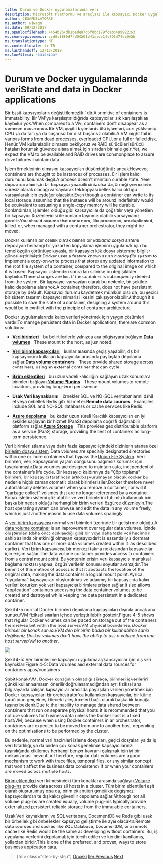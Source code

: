 ```yaml
---
title: Durum ve Docker uygulamalarında veri
description: Microsoft Platformu ve araçları ile kapsayıcı Docker uygulaması yaşam
author: CESARDELATORRE
ms.author: wiwagn
ms.date: 09/22/2017
ms.openlocfilehash: 7454b25cdb1bede87c6f0bd179fcabd489922263
ms.sourcegitcommit: ccd8c36b0d74d99291d41aceb14cf98d74dc9d2b
ms.translationtype: MT
ms.contentlocale: tr-TR
ms.lasthandoff: 12/10/2018
ms.locfileid: "53154183"
---
```

# <a name="state-and-data-in-docker-applications"></a><span data-ttu-id="2e965-103">Durum ve Docker uygulamalarında veri</span><span class="sxs-lookup"><span data-stu-id="2e965-103">State and data in Docker applications</span></span>

<span data-ttu-id="2e965-104">Bir basit kapsayıcıların değiştirilemezlik ' dir.</span><span class="sxs-lookup"><span data-stu-id="2e965-104">A primitive of containers is immutability.</span></span> <span data-ttu-id="2e965-105">Bir VM'ye karşılaştırıldığında kapsayıcıları sık karşılaştıkları kaybolur yok.</span><span class="sxs-lookup"><span data-stu-id="2e965-105">When compared to a VM, containers don't disappear as a common occurrence.</span></span> <span data-ttu-id="2e965-106">Bir VM, çeşitli biçimlerde ölü işlemleri, aşırı yüklenmiş CPU ya da tam ya da başarısız bir disk başarısız olabilir.</span><span class="sxs-lookup"><span data-stu-id="2e965-106">A VM might fail in various forms from dead processes, overloaded CPU, or a full or failed disk.</span></span> <span data-ttu-id="2e965-107">Henüz VM kullanılabilir olmasını bekliyoruz ve RAID sürücüleri sürücü hataları korumak güvence altına almak için sıradan bir hale gelir.</span><span class="sxs-lookup"><span data-stu-id="2e965-107">Yet, we expect the VM to be available and RAID drives are commonplace to assure drive failures maintain data.</span></span>

<span data-ttu-id="2e965-108">İşlem örneklerinin olmasını kapsayıcıları düşündüğünüz ancak.</span><span class="sxs-lookup"><span data-stu-id="2e965-108">However, containers are thought to be instances of processes.</span></span> <span data-ttu-id="2e965-109">Bir işlem kalıcı durumunu korumak değil.</span><span class="sxs-lookup"><span data-stu-id="2e965-109">A process doesn't maintain durable state.</span></span> <span data-ttu-id="2e965-110">Yerel depolama alanı için bir kapsayıcı yazabilirsiniz olsa da, örneği çevresinde süresiz olarak olacağı varsayılarak tek kopyası bellek kalıcı olduğu varsayılarak için eşdeğer olacaktır.</span><span class="sxs-lookup"><span data-stu-id="2e965-110">Even though a container can write to its local storage, assuming that the instance will be around indefinitely would be equivalent to assuming a single-copy memory will be durable.</span></span> <span data-ttu-id="2e965-111">Sonlandırılan, işlemler, olduğu gibi kapsayıcılar da çoğaltılır veya yönetilen bir kapsayıcı Düzenleyicisi ile bunların taşınmış olabilir varsaymanız gerekir.</span><span class="sxs-lookup"><span data-stu-id="2e965-111">You should assume that containers, like processes, are duplicated, killed, or, when managed with a container orchestrator, they might be moved.</span></span>

<span data-ttu-id="2e965-112">Docker kullanan bir özellik olarak bilinen bir *kaplama dosya sistemi* depolayan herhangi bir yazarken kopyalama işlemini uygulamak için bu temel özgün görüntüye kıyasla, bir kapsayıcı kök dosya sistemine bilgiler güncelleştirilmiştir.</span><span class="sxs-lookup"><span data-stu-id="2e965-112">Docker uses a feature known as an *overlay file system* to implement a copy-on-write process that stores any updated information to the root file system of a container, compared to the original image on which it is based.</span></span> <span data-ttu-id="2e965-113">Kapsayıcı sistemden sonradan silinirse bu değişiklikler kaybolur.</span><span class="sxs-lookup"><span data-stu-id="2e965-113">These changes are lost if the container is subsequently deleted from the system.</span></span> <span data-ttu-id="2e965-114">Bir kapsayıcı varsayılan olarak bu nedenle, bir şekilde kalıcı depolama alanı yok.</span><span class="sxs-lookup"><span data-stu-id="2e965-114">A container, therefore, does not have persistent storage by default.</span></span> <span data-ttu-id="2e965-115">Kapsayıcı durumu kaydetmek mümkün olsa da, bu geçici bir sistem tasarımı kapsayıcı mimarisi ilkesini çakışıyor olabilir.</span><span class="sxs-lookup"><span data-stu-id="2e965-115">Although it's possible to save the state of a container, designing a system around this would be in conflict with the principle of container architecture.</span></span>

<span data-ttu-id="2e965-116">Docker uygulamalarında kalıcı verileri yönetmek için yaygın çözümleri vardır:</span><span class="sxs-lookup"><span data-stu-id="2e965-116">To manage persistent data in Docker applications, there are common solutions:</span></span>

-   <span data-ttu-id="2e965-117">[**Veri birimleri**](https://docs.docker.com/engine/tutorials/dockervolumes/) bu belirtilenlerle yalnızca ana bilgisayara bağlayın.</span><span class="sxs-lookup"><span data-stu-id="2e965-117">[**Data volumes**](https://docs.docker.com/engine/tutorials/dockervolumes/) These mount to the host, as just noted.</span></span>

-   <span data-ttu-id="2e965-118">[**Veri birim kapsayıcıları**](https://docs.docker.com/engine/tutorials/dockervolumes/#/creating-and-mounting-a-data-volume-container) bunlar arasında geçiş yapabilir, dış bir kapsayıcısını kullanan kapsayıcılar arasında paylaşılan depolama sağlar.</span><span class="sxs-lookup"><span data-stu-id="2e965-118">[**Data volume containers**](https://docs.docker.com/engine/tutorials/dockervolumes/#/creating-and-mounting-a-data-volume-container) These provide shared storage across containers, using an external container that can cycle.</span></span>

-   <span data-ttu-id="2e965-119">[**Birim eklentileri**](https://docs.docker.com/engine/tutorials/dockervolumes/#/mount-a-shared-storage-volume-as-a-data-volume) bu uzun vadeli kalıcılığını sağlayan uzak konumlara birimleri bağlayın.</span><span class="sxs-lookup"><span data-stu-id="2e965-119">[**Volume Plugins**](https://docs.docker.com/engine/tutorials/dockervolumes/#/mount-a-shared-storage-volume-as-a-data-volume) These mount volumes to remote locations, providing long-term persistence.</span></span>

-   <span data-ttu-id="2e965-120">**Uzak Veri kaynaklarını** örnekler SQL ve NO-SQL veritabanlarını dahil et veya önbellek Redis gibi hizmetler.</span><span class="sxs-lookup"><span data-stu-id="2e965-120">**Remote data sources** Examples include SQL and NO-SQL databases or cache services like Redis.</span></span>

-   <span data-ttu-id="2e965-121">[**Azure depolama**](https://docs.microsoft.com/azure/storage/) bu kadar uzun süreli Kalıcılık kapsayıcıları en iyi şekilde sağlayan bir hizmet (PaaS) depolama coğrafi dağıtılabilir platform sağlar.</span><span class="sxs-lookup"><span data-stu-id="2e965-121">[**Azure Storage**](https://docs.microsoft.com/azure/storage/) This provides geo distributable platform as a service (PaaS) storage, providing the best of containers as long-term persistence.</span></span>

<span data-ttu-id="2e965-122">Veri birimleri atlama veya daha fazla kapsayıcı içindeki dizinlerin atanan özel [birleşim dosya sistemi](https://docs.docker.com/glossary/?term=Union%20file%20system).</span><span class="sxs-lookup"><span data-stu-id="2e965-122">Data volumes are specially designated directories within one or more containers that bypass the [Union File System](https://docs.docker.com/glossary/?term=Union%20file%20system).</span></span> <span data-ttu-id="2e965-123">Veri birimleri, veri, kapsayıcının yaşam döngüsünü bağımsız korumak için tasarlanmıştır.</span><span class="sxs-lookup"><span data-stu-id="2e965-123">Data volumes are designed to maintain data, independent of the container's life cycle.</span></span> <span data-ttu-id="2e965-124">Bir kapsayıcı kaldırın ya da "Çöp toplama" birimleri, bir kapsayıcı tarafından artık başvurulmayan olacak docker bu nedenle hiçbir zaman otomatik olarak birimleri siler.</span><span class="sxs-lookup"><span data-stu-id="2e965-124">Docker therefore never automatically deletes volumes when you remove a container, nor will it "garbage collect" volumes that are no longer referenced by a container.</span></span> <span data-ttu-id="2e965-125">Konak işletim sistemi göz atabilir ve veri birimlerini tutumlu kullanmak için başka bir neden olduğu herhangi bir birim verileri özgürce düzenleyin.</span><span class="sxs-lookup"><span data-stu-id="2e965-125">The host operating system can browse and edit the data in any volume freely, which is just another reason to use data volumes sparingly.</span></span>

<span data-ttu-id="2e965-126">A [veri birim kapsayıcısı](https://docs.docker.com/glossary/?term=volume) normal veri birimleri üzerinde bir geliştirme olduğu.</span><span class="sxs-lookup"><span data-stu-id="2e965-126">A [data volume container](https://docs.docker.com/glossary/?term=volume) is an improvement over regular data volumes.</span></span> <span data-ttu-id="2e965-127">İçinde oluşturulan (daha önce açıklandığı gibi) bir veya daha fazla veri hacimleri sahip aslında bir etkinliği olmayan kapsayıcıdır.</span><span class="sxs-lookup"><span data-stu-id="2e965-127">It is essentially a dormant container that has one or more data volumes created within it (as described earlier).</span></span> <span data-ttu-id="2e965-128">Veri birim kapsayıcısı, bir merkezi takma noktasından kapsayıcılar için erişim sağlar.</span><span class="sxs-lookup"><span data-stu-id="2e965-128">The data volume container provides access to containers from a central mount point.</span></span> <span data-ttu-id="2e965-129">Bu yöntemin erişim veri kapsayıcısı mantıksal bağlama noktası yapma, özgün verilerin konumu soyutlar avantajdır.</span><span class="sxs-lookup"><span data-stu-id="2e965-129">The benefit of this method of access is that it abstracts the location of the original data, making the data container a logical mount point.</span></span> <span data-ttu-id="2e965-130">Ayrıca, "uygulama" kapsayıcıları oluşturulması ve adanmış bir kapsayıcıda kalıcı verileri korurken yok veri kapsayıcısı birimlere erişen sağlar.</span><span class="sxs-lookup"><span data-stu-id="2e965-130">It also allows "application" containers accessing the data container volumes to be created and destroyed while keeping the data persistent in a dedicated container.</span></span>

<span data-ttu-id="2e965-131">Şekil 4-5 normal Docker birimleri depolama kapsayıcıları dışında ancak ana sunucu/VM fiziksel sınırları içinde yerleştirilebilir gösterir.</span><span class="sxs-lookup"><span data-stu-id="2e965-131">Figure 4-5 shows that regular Docker volumes can be placed on storage out of the containers themselves but within the host server/VM physical boundaries.</span></span> <span data-ttu-id="2e965-132">*Docker birimler bir konak sunucu/VM'den bir birim başka bir kullanabilme sahip değilseniz*.</span><span class="sxs-lookup"><span data-stu-id="2e965-132">*Docker volumes don't have the ability to use a volume from one host server/VM to another*.</span></span>

![](./media/image5.png)

<span data-ttu-id="2e965-133">Şekil 4-5: Veri birimleri ve kapsayıcı uygulamalar/kapsayıcılar için dış veri kaynakları</span><span class="sxs-lookup"><span data-stu-id="2e965-133">Figure 4-5: Data volumes and external data sources for containers apps/containers</span></span>

<span data-ttu-id="2e965-134">Sabit konak/VM, Docker konağının olmadığı sürece, birimleri iş verilerini çünkü kullanmamasını önerilir doğrulanamadığından ayrı fiziksel ana bilgisayarda çalışan kapsayıcılar arasında paylaşılan verileri yönetmek için Docker kapsayıcıları bir orchestrator'da kullanırken kapsayıcılar, bir küme tarafından gerçekleştirilecek iyileştirmeleri bağlı olarak başka bir konağa taşınıp beklenir.</span><span class="sxs-lookup"><span data-stu-id="2e965-134">Due to the inability to manage data shared between containers that run on separate physical hosts, it is recommended that you not use volumes for business data unless the Docker host is a fixed host/VM, because when using Docker containers in an orchestrator, containers are expected to be moved from one to another host, depending on the optimizations to be performed by the cluster.</span></span>

<span data-ttu-id="2e965-135">Bu nedenle, normal veri hacimleri izleme dosyaları, geçici dosyaları ya da iş veri tutarlılığı, ya da birden çok konak genelinde kapsayıcılarınızı taşındığında etkilemez herhangi benzer kavramı çalışmak için iyi bir mekanizması mevcuttur.</span><span class="sxs-lookup"><span data-stu-id="2e965-135">Therefore, regular data volumes are a good mechanism to work with trace files, temporal files, or any similar concept that won't affect the business data consistency if or when your containers are moved across multiple hosts.</span></span>

<span data-ttu-id="2e965-136">[Birim eklentileri](https://docs.docker.com/engine/extend/plugins_volume/) veri kümesindeki tüm konaklar arasında sağlayın.</span><span class="sxs-lookup"><span data-stu-id="2e965-136">[Volume plug-ins](https://docs.docker.com/engine/extend/plugins_volume/) provide data across all hosts in a cluster.</span></span> <span data-ttu-id="2e965-137">Tüm birim eklentileri eşit olarak oluşturulmuş olsa da, birim eklentileri genellikle değişmez kapsayıcılardan te dış kalıcı güvenilir depolama sağlar.</span><span class="sxs-lookup"><span data-stu-id="2e965-137">Although not all volume plug-ins are created equally, volume plug-ins typically provide externalized persistent reliable storage from the immutable containers.</span></span>

<span data-ttu-id="2e965-138">Uzak Veri kaynaklarını ve SQL veritabanı, DocumentDB ve Redis gibi uzak bir önbellek gibi önbellekler kapsayıcı geliştirme ile aynı olacaktır.</span><span class="sxs-lookup"><span data-stu-id="2e965-138">Remote data sources and caches like SQL Database, DocumentDB, or a remote cache like Redis would be the same as developing without containers.</span></span> <span data-ttu-id="2e965-139">Bu, iş uygulama verilerini depolamak için tercih edilen ve kendini kanıtlamış, yollardan biridir.</span><span class="sxs-lookup"><span data-stu-id="2e965-139">This is one of the preferred, and proven, ways to store business application data.</span></span>

>[!div class="step-by-step"]
><span data-ttu-id="2e965-140">[Önceki](monolithic-applications.md)
>[İleri](soa-applications.md)</span><span class="sxs-lookup"><span data-stu-id="2e965-140">[Previous](monolithic-applications.md)
[Next](soa-applications.md)</span></span>